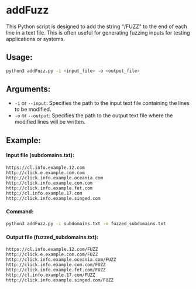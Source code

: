 # addFuzz

This Python script is designed to add the string "/FUZZ" to the end of each line in a text file. This is often useful for generating fuzzing inputs for testing applications or systems.

## Usage:

```bash
python3 addFuzz.py -i <input_file> -o <output_file>
```

## Arguments:

- `-i` or `--input`: Specifies the path to the input text file containing the lines to be modified.
- `-o` or `--output`: Specifies the path to the output text file where the modified lines will be written.


## Example:

#### Input file (subdomains.txt):
```https
https://cl.info.example.12.com
http://click.e.example.com.com
http://click.info.example.oceania.com
http://click.info.example.com.com
http://click.info.example.fet.com
http://cl.info.example.17.com
http://click.info.example.singed.com
```


#### Command:

```bash
python3 addFuzz.py -i subdomains.txt -o fuzzed_subdomains.txt
```


#### Output file (fuzzed_subdomains.txt):

```https
https://cl.info.example.12.com/FUZZ
http://click.e.example.com.com/FUZZ
http://click.info.example.oceania.com/FUZZ
http://click.info.example.com.com/FUZZ
http://click.info.example.fet.com/FUZZ
http://cl.info.example.17.com/FUZZ
http://click.info.example.singed.com/FUZZ
```



